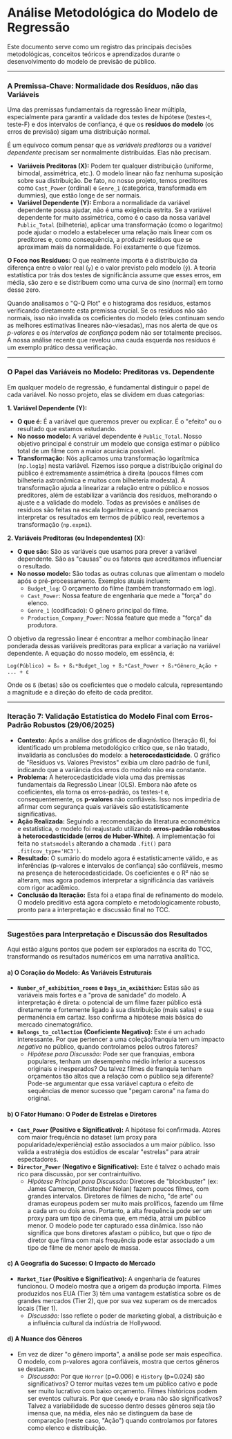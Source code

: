 # Análise Metodológica do Modelo de Regressão

Este documento serve como um registro das principais decisões metodológicas, conceitos teóricos e aprendizados durante o desenvolvimento do modelo de previsão de público.

---

### A Premissa-Chave: Normalidade dos Resíduos, não das Variáveis

Uma das premissas fundamentais da regressão linear múltipla, especialmente para garantir a validade dos testes de hipótese (testes-t, teste-F) e dos intervalos de confiança, é que os **resíduos do modelo** (os erros de previsão) sigam uma distribuição normal.

É um equívoco comum pensar que as *variáveis preditoras* ou a *variável dependente* precisam ser normalmente distribuídas. Elas não precisam.

-   **Variáveis Preditoras (X):** Podem ter qualquer distribuição (uniforme, bimodal, assimétrica, etc.). O modelo linear não faz nenhuma suposição sobre sua distribuição. De fato, no nosso projeto, temos preditores como `Cast_Power` (ordinal) e `Genre_1` (categórica, transformada em dummies), que estão longe de ser normais.
-   **Variável Dependente (Y):** Embora a normalidade da variável dependente possa ajudar, não é uma exigência estrita. Se a variável dependente for muito assimétrica, como é o caso da nossa variável `Public_Total` (bilheteria), aplicar uma transformação (como o logaritmo) pode ajudar o modelo a estabelecer uma relação mais linear com os preditores e, como consequência, a produzir resíduos que se aproximam mais da normalidade. Foi exatamente o que fizemos.

**O Foco nos Resíduos:** O que realmente importa é a distribuição da diferença entre o valor real (`y`) e o valor previsto pelo modelo (`ŷ`). A teoria estatística por trás dos testes de significância assume que esses erros, em média, são zero e se distribuem como uma curva de sino (normal) em torno desse zero.

Quando analisamos o "Q-Q Plot" e o histograma dos resíduos, estamos verificando diretamente esta premissa crucial. Se os resíduos não são normais, isso não invalida os coeficientes do modelo (eles continuam sendo as melhores estimativas lineares não-viesadas), mas nos alerta de que os *p-valores* e os *intervalos de confiança* podem não ser totalmente precisos. A nossa análise recente que revelou uma cauda esquerda nos resíduos é um exemplo prático dessa verificação.

---

### O Papel das Variáveis no Modelo: Preditoras vs. Dependente

Em qualquer modelo de regressão, é fundamental distinguir o papel de cada variável. No nosso projeto, elas se dividem em duas categorias:

**1. Variável Dependente (Y):**

-   **O que é:** É a variável que queremos prever ou explicar. É o "efeito" ou o resultado que estamos estudando.
-   **No nosso modelo:** A variável dependente é `Public_Total`. Nosso objetivo principal é construir um modelo que consiga estimar o público total de um filme com a maior acurácia possível.
-   **Transformação:** Nós aplicamos uma transformação logarítmica (`np.log1p`) nesta variável. Fizemos isso porque a distribuição original do público é extremamente assimétrica à direita (poucos filmes com bilheteria astronômica e muitos com bilheteria modesta). A transformação ajuda a linearizar a relação entre o público e nossos preditores, além de estabilizar a variância dos resíduos, melhorando o ajuste e a validade do modelo. Todas as previsões e análises de resíduos são feitas na escala logarítmica e, quando precisamos interpretar os resultados em termos de público real, revertemos a transformação (`np.expm1`).

**2. Variáveis Preditoras (ou Independentes) (X):**

-   **O que são:** São as variáveis que usamos para prever a variável dependente. São as "causas" ou os fatores que acreditamos influenciar o resultado.
-   **No nosso modelo:** São todas as outras colunas que alimentam o modelo após o pré-processamento. Exemplos atuais incluem:
    -   `Budget_log`: O orçamento do filme (também transformado em log).
    -   `Cast_Power`: Nossa feature de engenharia que mede a "força" do elenco.
    -   `Genre_1` (codificado): O gênero principal do filme.
    -   `Production_Company_Power`: Nossa feature que mede a "força" da produtora.

O objetivo da regressão linear é encontrar a melhor combinação linear ponderada dessas variáveis preditoras para explicar a variação na variável dependente. A equação do nosso modelo, em essência, é:

`Log(Público) ≈ ß₀ + ß₁*Budget_log + ß₂*Cast_Power + ß₃*Gênero_Ação + ... + ε`

Onde os `ß` (betas) são os coeficientes que o modelo calcula, representando a magnitude e a direção do efeito de cada preditor.

---
### **Iteração 7: Validação Estatística do Modelo Final com Erros-Padrão Robustos (29/06/2025)**

*   **Contexto:** Após a análise dos gráficos de diagnóstico (Iteração 6), foi identificado um problema metodológico crítico que, se não tratado, invalidaria as conclusões do modelo: a **heterocedasticidade**. O gráfico de "Resíduos vs. Valores Previstos" exibia um claro padrão de funil, indicando que a variância dos erros do modelo não era constante.
*   **Problema:** A heterocedasticidade viola uma das premissas fundamentais da Regressão Linear (OLS). Embora não afete os coeficientes, ela torna os erros-padrão, os testes-t e, consequentemente, os **p-valores** não confiáveis. Isso nos impediria de afirmar com segurança quais variáveis são estatisticamente significativas.
*   **Ação Realizada:** Seguindo a recomendação da literatura econométrica e estatística, o modelo foi reajustado utilizando **erros-padrão robustos à heterocedasticidade (erros de Huber-White)**. A implementação foi feita no `statsmodels` alterando a chamada `.fit()` para `.fit(cov_type='HC3')`.
*   **Resultado:** O sumário do modelo agora é estatisticamente válido, e as inferências (p-valores e intervalos de confiança) são confiáveis, mesmo na presença de heterocedasticidade. Os coeficientes e o R² não se alteram, mas agora podemos interpretar a significância das variáveis com rigor acadêmico.
*   **Conclusão da Iteração:** Esta foi a etapa final de refinamento do modelo. O modelo preditivo está agora completo e metodologicamente robusto, pronto para a interpretação e discussão final no TCC.

---
### **Sugestões para Interpretação e Discussão dos Resultados**

Aqui estão alguns pontos que podem ser explorados na escrita do TCC, transformando os resultados numéricos em uma narrativa analítica.

#### a) O Coração do Modelo: As Variáveis Estruturais

*   **`Number_of_exhibition_rooms` e `Days_in_exibithion`:** Estas são as variáveis mais fortes e a "prova de sanidade" do modelo. A interpretação é direta: o potencial de um filme fazer público está diretamente e fortemente ligado à sua distribuição (mais salas) e sua permanência em cartaz. Isso confirma a hipótese mais básica do mercado cinematográfico.
*   **`Belongs_to_collection` (Coeficiente Negativo):** Este é um achado interessante. Por que pertencer a uma coleção/franquia tem um impacto *negativo* no público, quando controlamos pelos outros fatores?
    *   *Hipótese para Discussão:* Pode ser que franquias, embora populares, tenham um desempenho médio inferior a sucessos originais e inesperados? Ou talvez filmes de franquia tenham orçamentos tão altos que a relação com o público seja diferente? Pode-se argumentar que essa variável captura o efeito de sequências de menor sucesso que "pegam carona" na fama do original.

#### b) O Fator Humano: O Poder de Estrelas e Diretores

*   **`Cast_Power` (Positivo e Significativo):** A hipótese foi confirmada. Atores com maior frequência no dataset (um proxy para popularidade/experiência) estão associados a um maior público. Isso valida a estratégia dos estúdios de escalar "estrelas" para atrair espectadores.
*   **`Director_Power` (Negativo e Significativo):** Este é talvez o achado mais rico para discussão, por ser contraintuitivo.
    *   *Hipótese Principal para Discussão:* Diretores de "blockbuster" (ex: James Cameron, Christopher Nolan) fazem poucos filmes, com grandes intervalos. Diretores de filmes de nicho, "de arte" ou dramas europeus podem ser muito mais prolíficos, fazendo um filme a cada um ou dois anos. Portanto, a alta frequência pode ser um proxy para um tipo de cinema que, em média, atrai um público menor. O modelo pode ter capturado essa dinâmica. Isso não significa que bons diretores afastam o público, but que o *tipo* de diretor que filma com mais frequência pode estar associado a um tipo de filme de menor apelo de massa.

#### c) A Geografia do Sucesso: O Impacto do Mercado

*   **`Market_Tier` (Positivo e Significativo):** A engenharia de features funcionou. O modelo mostra que a origem da produção importa. Filmes produzidos nos EUA (Tier 3) têm uma vantagem estatística sobre os de grandes mercados (Tier 2), que por sua vez superam os de mercados locais (Tier 1).
    *   *Discussão:* Isso reflete o poder de marketing global, a distribuição e a influência cultural da indústria de Hollywood.

#### d) A Nuance dos Gêneros

*   Em vez de dizer "o gênero importa", a análise pode ser mais específica. O modelo, com p-valores agora confiáveis, mostra que certos gêneros se destacam.
    *   *Discussão:* Por que `Horror` (p=0.006) e `History` (p=0.024) são significativos? O terror muitas vezes tem um público cativo e pode ser muito lucrativo com baixo orçamento. Filmes históricos podem ser eventos culturais. Por que `Comedy` e `Drama` não são significativos? Talvez a variabilidade de sucesso dentro desses gêneros seja tão imensa que, na média, eles não se distinguem da base de comparação (neste caso, "Ação") quando controlamos por fatores como elenco e distribuição. 